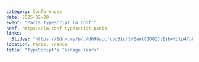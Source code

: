 ```yaml
---
category: Conferences
date: 2025-02-28
event: "Paris TypeScript la Conf'"
href: https://la-conf.typescript.paris
links:
  Slides: "https://1drv.ms/p/c/d699accfcbd51cf5/Eank6JDG2JtIjbvKUlp47pkBad5tfRGj9CwOJJ44-m8xww"
location: Paris, France
title: "TypeScript's Teenage Years"
---
```

